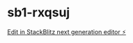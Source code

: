 # sb1-rxqsuj

[Edit in StackBlitz next generation editor ⚡️](https://stackblitz.com/~/github.com/fwrobens/sb1-rxqsuj)
